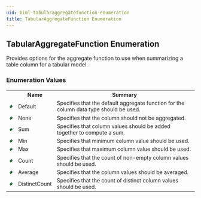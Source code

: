 ```yaml
---
uid: biml-tabularaggregatefunction-enumeration
title: TabularAggregateFunction Enumeration
---
```


## TabularAggregateFunction Enumeration

<div class="LanguageSummary"><div class ="SummaryItem">Provides options for the aggregate function to use when summarizing a table column for a tabular model.</div></div>
<div class="EnumValueGroup">

### Enumeration Values

<table id="EnumValue" class="MemberList"><tbody><tr><th class="MemberTypeIconColumnHeader">&nbsp;</th><th class="MemberNameColumnHeader">Name</th><th class="MemberSummaryColumnHeader">Summary</th></tr><tr class="cd0"><td align="center" class="MemberTypeIcon"><img src="enumValue.png"></img></td><td class="MemberName">Default</td><td class="MemberSummary"><div class ="SummaryItem">Specifies that the default aggregate function for the column data type should be used.</div></td></tr><tr class="cd1"><td align="center" class="MemberTypeIcon"><img src="enumValue.png"></img></td><td class="MemberName">None</td><td class="MemberSummary"><div class ="SummaryItem">Specifies that the column should not be aggregated.</div></td></tr><tr class="cd0"><td align="center" class="MemberTypeIcon"><img src="enumValue.png"></img></td><td class="MemberName">Sum</td><td class="MemberSummary"><div class ="SummaryItem">Specifies that column values should be added together to compute a sum.</div></td></tr><tr class="cd1"><td align="center" class="MemberTypeIcon"><img src="enumValue.png"></img></td><td class="MemberName">Min</td><td class="MemberSummary"><div class ="SummaryItem">Specifies that minimum column value should be used.</div></td></tr><tr class="cd0"><td align="center" class="MemberTypeIcon"><img src="enumValue.png"></img></td><td class="MemberName">Max</td><td class="MemberSummary"><div class ="SummaryItem">Specifies that maximum column value should be used.</div></td></tr><tr class="cd1"><td align="center" class="MemberTypeIcon"><img src="enumValue.png"></img></td><td class="MemberName">Count</td><td class="MemberSummary"><div class ="SummaryItem">Specifies that the count of non-empty column values should be used.</div></td></tr><tr class="cd0"><td align="center" class="MemberTypeIcon"><img src="enumValue.png"></img></td><td class="MemberName">Average</td><td class="MemberSummary"><div class ="SummaryItem">Specifies that the column values should be averaged.</div></td></tr><tr class="cd1"><td align="center" class="MemberTypeIcon"><img src="enumValue.png"></img></td><td class="MemberName">DistinctCount</td><td class="MemberSummary"><div class ="SummaryItem">Specifies that the count of distinct column values should be used.</div></td></tr></tbody></table>
</div>